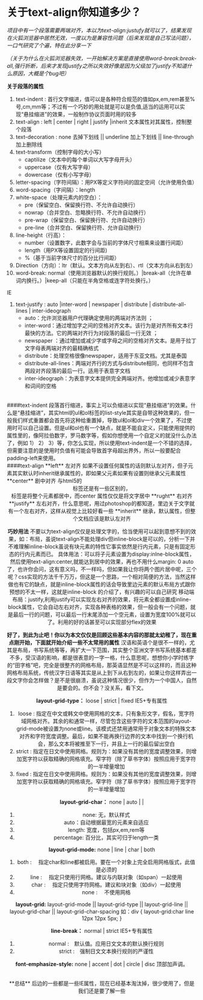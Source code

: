# 关于text-align你知道多少？

*项目中有一个段落需要两端对齐，本以为text-align:justufy就可以了，结果发现在火狐浏览器中居然无效，一度以为是兼容性问题（后来发现是自己写法问题），一口气研究了个遍，特在此分享一下*

*（关于为什么在火狐浏览器失效，一开始解决方案是直接使用word-break:break-all,强行折断，后来才发现justify之所以失效好像是因为父级加了justify不知道什么原因，大概是个bug吧）*

**关于段落的属性**
1. text-indent : 首行文字缩进，值可以是各种符合规范的值如px,em,rem甚至%号,cm,mm等；不过有一个巧妙的用处就是可以是负值,适当的运用可以实现“悬挂缩进”的效果，一般制作协议页面时用的较多
1. text-align : left | center | right | justify |inherit 文本属性对其属性，控制整个段落
1. text-decoration : none 去掉下划线  || underline 加上下划线 || line-through 加上删除线
1. text-transform（控制字母的大小写）
	* captilize（文本中的每个单词以大写字母开头）
	* uppercase（仅有大写字母）
	* dowercase（仅有小写字母）
1. letter-spacing（字符间隔）：用PX等定义字符间的固定空间（允许使用负值）	
1. word-spacing（字间隔）：length 
1. white-space（处理元素内的空白）：
	* pre（保留空白、保留换行符、不允许自动换行）
	* nowrap（合并空白、忽略换行符、不允许自动换行）
	* pre-wrap（保留空白、保留换行符、允许自动换行） 
	* pre-line（合并空白、保留换行符、允许自动换行）
1.  line-height（行高）：
	* number（设置数字，此数字会与当前的字体尺寸相乘来设置行间距） 
	* length（用PX等设置固定的行间距)
	* %（基于当前字体尺寸的百分比行间距）
1. Direction（方向）：ltr（默认。文本方向从左到右）、rtl（文本方向从右到左） 	
1. word-break: normal（使用浏览器默认的换行规则。）|break-all（允许在单词内换行。）|keep-all（只能在半角空格或连字符处换行。）

IE 
1. text-justify : auto |inter-word | newspaper | distribute | distribute-all-lines | inter-ideograph
	* auto：允许浏览器用户代理确定使用的两端对齐法则 ；
	* inter-word：通过增加字之间的空格对齐文本。该行为是对齐所有文本行最快的方法。它的两端对齐行为对段落的最后一行无效 ；
	* newspaper ：通过增加或减少字或字母之间的空格对齐文本。是用于拉丁文字母表两端对齐的最精确格式
	* distribute：处理空格很像newspaper，适用于东亚文档。尤其是泰国
	* distribute-all-lines：两端对齐行的方式与distribute相同，也同样不包含两段对齐段落的最后一行。适用于表意字文档
	* inter-ideograph：为表意字文本提供完全两端对齐。他增加或减少表意字和词间的空格

<br/>
####text-indent
段落首行缩进，事实上可以负缩进以实现“悬挂缩进”的效果。什么是“悬挂缩进”，其实html的ul和ol标签的list-style其实是自带这种效果的，但一般我们样式重置都会首先将这种给重置掉，导致ul和ol和div一个效果了，不过使用时可以自己设置。但是ul和ol也有一个缺点，就是不能自定义，只能使用提供的属性里的，像阿拉伯数字，罗马数字等，假如你想使用一个自定义的就没什么办法了，例如 1） 2） 3）等，你怎么实现，所以使用text-indent是一个不错的选择，但需要注意的是使用时负值有可能会导致首字母超出界外，所以一般要配合padding-left来使用。

<br/>
####text-align
**left** 左对齐 如果不设置任何属性的话则默认左对齐，但子元素其实默认时inherit继承属性的，即如果父元素如果有设置则继承父元素属性
**center** 剧中对齐 与html5的<center>标签还是有一些区别的，<center>标签是将整个元素都居中，而center 属性仅仅是将文字居中
**rught** 右对齐 
**justify** 左右对齐，什么意思呢，用过photoshop的都知道，里边关于文字就有一个左右对齐，这样从视觉上比较好看一些
**inherit** 继承，默认属性，但整个文档应该是默认左对齐

**巧妙用法** 不要以为text-align仅仅是处理文字的，恰当使用可以起到意想不到的效果，如：布局，虽说text-align不能处理div但inline-block是可以的，分析一下并不难理解inline-block虽说有块元素的特性它事实依然是行内元素，只是有固定形态的行内元素而已。
具体用法：可以将子元素设置为display:inlne-block属性，然后使用text-align:center,就能达到居中的效果，再也不用什么margin: 0 auto了，也许你会问，这有意义吗，不一样吗，但如果我让你将两个图片居中呢，三个呢？css实现的方法千千万万，但这是一个思路，一个相对简便的方法，当然这样做也有它的缺点，就是inline-block属性的话会导致里边元素的默认布局方式跟你预想的不太一样，这就是inline-block 的介绍了，有兴趣的可以自己研究
移动端布局：justify,利用justify可以实现左右对齐的效果，将元素全都设置成inline-block属性，它会自动左右对齐，实现各种表格的效果，但一般会有一个问题，就是最后一行的问题，可以最后一行末尾添加一个空元素，设置为宽度100%就可以了。利用的好的话甚至可以实现部分flex的效果

**好了，到此为止吧！你以为本文仅仅是回顾这些基本内容的那就太幼稚了，现在重点刚开始，下面就开始介绍一些不太常用的属性**
汉语和英语个是很不一样的，尤其是布局，书写系统等等，再扩大一下范围，其实整个亚洲文字书写系统基本都差不多，受汉语的影响，都是很表意的一字一格，什么意思呢，想想你小学时练字的“田字格”吧，完全是很整齐的网格布局，那英语显然是不可以这样的，而且这种网格布局系统，传统汉字日语等其实是从上到下从右到左的，如果让你这样弄出一段文字你会怎样做？是不是很崩溃，虽说这种情况很少，但作为一个中国人，自然是要会的。你不会？没关系，看下文。

**layout-grid-type：** loose | strict | fixed   IE5+专有属性
1. loose : 指定在中文或韩文中使用网格的文本，只有象形文字，假名，宽字符域网格对齐。其余的和通常一样，尽管包含这些字符的文本范围的layout-grid-mode被设置为none或line。该模式还禁用通常用于对象文本的特殊文本对齐和字符宽度调整。最后，如果不能再换行边界的文本中找到一个换行机会，那么文本将被推至下一行，并且上一行的最后留出空白
1. strict : 指定在日文中使用网格。规则为：如果没有其他的宽度调整效果，则增加宽字符以获取精确的网格填充。窄字符（除了草书字体）按照应用于宽字符的一半增量增加
1. fixed : 指定在日文中使用网格。规则为：如果没有其他的宽度调整效果，则增加宽字符以获取精确的网格填充。窄字符（除了草书字体）按照应用于宽字符的一半增量增加

**layout-grid-char：** none | auto | <length> | <percentage> 
1. none: 无，默认样式
1. auto：自动根据最宽的元素来自适应
1. length: 宽度，包括px,em,rem等
1. percentage: 百分比，其实可归于length一类

**layout-grid-mode:** none | line | char | both
1. both : 　指定char和line都被启用。要在一个对象上完全启用网格版式，此值是必须的
1. line : 　指定只使用行网格。建议与内联对象（如span）一起使用
1. char : 　指定只使用字符网格。建议和块对象（如div）一起使用
1. none : 　不使用网格

**layout-grid:**  layout-grid-mode || layout-grid-type || layout-grid-line || layout-grid-char || layout-grid-char-spacing 
如：div { layout-grid:char line 12px 12px 5px; }

**line-break：**  normal | strict   IE5+专有属性
1. normal :　默认值。应用日文文本的默认换行规则 
1. strict :　强制日文文本换行规则的严谨性 

**font-emphasize-style:** none | accent | dot | circle | disc
顶部加声调。


<br/>
**总结** 后边的一些都是一些IE属性，现在已经基本淘汰掉，很少使用了，但是我们还是要了解一些













